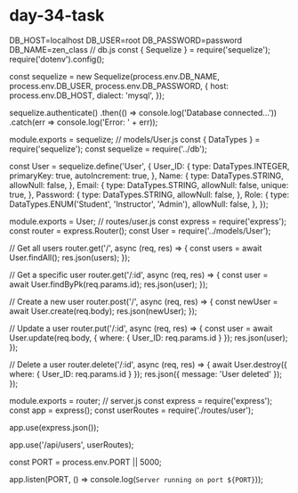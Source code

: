 # day-34-task
DB_HOST=localhost
DB_USER=root
DB_PASSWORD=password
DB_NAME=zen_class
// db.js
const { Sequelize } = require('sequelize');
require('dotenv').config();

const sequelize = new Sequelize(process.env.DB_NAME, process.env.DB_USER, process.env.DB_PASSWORD, {
  host: process.env.DB_HOST,
  dialect: 'mysql',
});

sequelize.authenticate()
  .then(() => console.log('Database connected...'))
  .catch(err => console.log('Error: ' + err));

module.exports = sequelize;
// models/User.js
const { DataTypes } = require('sequelize');
const sequelize = require('../db');

const User = sequelize.define('User', {
  User_ID: {
    type: DataTypes.INTEGER,
    primaryKey: true,
    autoIncrement: true,
  },
  Name: {
    type: DataTypes.STRING,
    allowNull: false,
  },
  Email: {
    type: DataTypes.STRING,
    allowNull: false,
    unique: true,
  },
  Password: {
    type: DataTypes.STRING,
    allowNull: false,
  },
  Role: {
    type: DataTypes.ENUM('Student', 'Instructor', 'Admin'),
    allowNull: false,
  },
});

module.exports = User;
// routes/user.js
const express = require('express');
const router = express.Router();
const User = require('../models/User');

// Get all users
router.get('/', async (req, res) => {
  const users = await User.findAll();
  res.json(users);
});

// Get a specific user
router.get('/:id', async (req, res) => {
  const user = await User.findByPk(req.params.id);
  res.json(user);
});

// Create a new user
router.post('/', async (req, res) => {
  const newUser = await User.create(req.body);
  res.json(newUser);
});

// Update a user
router.put('/:id', async (req, res) => {
  const user = await User.update(req.body, {
    where: { User_ID: req.params.id }
  });
  res.json(user);
});

// Delete a user
router.delete('/:id', async (req, res) => {
  await User.destroy({
    where: { User_ID: req.params.id }
  });
  res.json({ message: 'User deleted' });
});

module.exports = router;
// server.js
const express = require('express');
const app = express();
const userRoutes = require('./routes/user');

app.use(express.json());

app.use('/api/users', userRoutes);

const PORT = process.env.PORT || 5000;

app.listen(PORT, () => console.log(`Server running on port ${PORT}`));
